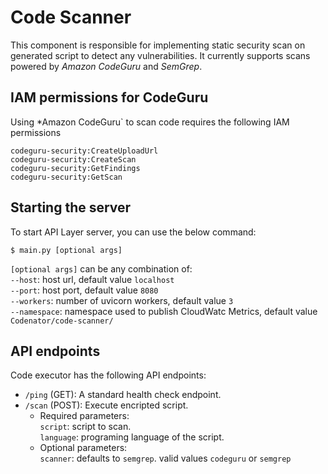 # Code Scanner
This component is responsible for implementing static security scan on generated script to detect any vulnerabilities. It currently supports scans powered by *Amazon CodeGuru* and *SemGrep*.

## IAM permissions for CodeGuru
Using *Amazon CodeGuru` to scan code requires the following IAM permissions 

```
codeguru-security:CreateUploadUrl
codeguru-security:CreateScan
codeguru-security:GetFindings
codeguru-security:GetScan
```

## Starting the server
To start API Layer server, you can use the below command:
```
$ main.py [optional args]
```

`[optional args]` can be any combination of:<br>
`--host`: host url, default value `localhost`<br>
`--port`: host port, default value `8080`<br>
`--workers`: number of uvicorn workers, default value `3`<br>
`--namespace`: namespace used to publish CloudWatc Metrics, default value `Codenator/code-scanner/`<br>

## API endpoints

Code executor has the following API endpoints:
- `/ping` (GET): A standard health check endpoint.
- `/scan` (POST): Execute encripted script.
    - Required parameters:<br>
    `script`: script to scan.<br>
    `language`: programing language of the script.<br>
    - Optional parameters:<br>
    `scanner`: defaults to `semgrep`. valid values `codeguru` or `semgrep`
